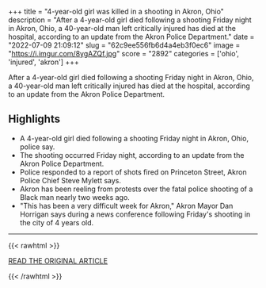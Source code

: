 +++
title = "4-year-old girl was killed in a shooting in Akron, Ohio"
description = "After a 4-year-old girl died following a shooting Friday night in Akron, Ohio, a 40-year-old man left critically injured has died at the hospital, according to an update from the Akron Police Department."
date = "2022-07-09 21:09:12"
slug = "62c9ee556fb6d4a4eb3f0ec6"
image = "https://i.imgur.com/8ygAZQf.jpg"
score = "2892"
categories = ['ohio', 'injured', 'akron']
+++

After a 4-year-old girl died following a shooting Friday night in Akron, Ohio, a 40-year-old man left critically injured has died at the hospital, according to an update from the Akron Police Department.

## Highlights

- A 4-year-old girl died following a shooting Friday night in Akron, Ohio, police say.
- The shooting occurred Friday night, according to an update from the Akron Police Department.
- Police responded to a report of shots fired on Princeton Street, Akron Police Chief Steve Mylett says.
- Akron has been reeling from protests over the fatal police shooting of a Black man nearly two weeks ago.
- "This has been a very difficult week for Akron," Akron Mayor Dan Horrigan says during a news conference following Friday's shooting in the city of 4 years old.

---

{{< rawhtml >}}
  <p class="article-category">
    <a target="_blank" href="https://www.cnn.com/2022/07/09/us/akron-ohio-4-year-old-girl-fatally-shot/index.html">READ THE ORIGINAL ARTICLE</a>
  </p>
{{< /rawhtml >}}

